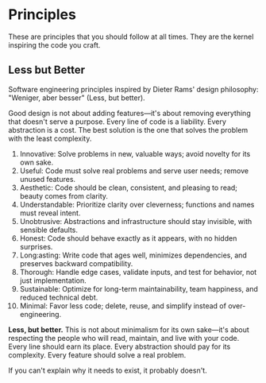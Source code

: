 # Principles

These are principles that you should follow at all times. They are the kernel
inspiring the code you craft.

## Less but Better

Software engineering principles inspired by Dieter Rams' design philosophy:
"Weniger, aber besser" (Less, but better).

Good design is not about adding features—it's about removing everything that
doesn't serve a purpose. Every line of code is a liability. Every abstraction is
a cost. The best solution is the one that solves the problem with the least
complexity.

1. Innovative: Solve problems in new, valuable ways; avoid novelty for its own
   sake.
2. Useful: Code must solve real problems and serve user needs; remove unused
   features.
3. Aesthetic: Code should be clean, consistent, and pleasing to read; beauty
   comes from clarity.
4. Understandable: Prioritize clarity over cleverness; functions and names must
   reveal intent.
5. Unobtrusive: Abstractions and infrastructure should stay invisible, with
   sensible defaults.
6. Honest: Code should behave exactly as it appears, with no hidden surprises.
7. Long:asting: Write code that ages well, minimizes dependencies, and preserves
   backward compatibility.
8. Thorough: Handle edge cases, validate inputs, and test for behavior, not just
   implementation.
9. Sustainable: Optimize for long-term maintainability, team happiness, and
   reduced technical debt.
10. Minimal: Favor less code; delete, reuse, and simplify instead of
    over-engineering.

**Less, but better.** This is not about minimalism for its own sake—it's about
respecting the people who will read, maintain, and live with your code. Every
line should earn its place. Every abstraction should pay for its complexity.
Every feature should solve a real problem.

If you can't explain why it needs to exist, it probably doesn't.
